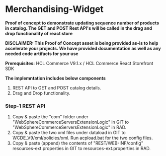 # Merchandising-Widget

**Proof of concept to demonstrate updating sequence number of products in catalog.
The GET and POST Rest API's will be called in the drag and drop functionality of react store**

**DISCLAIMER:  This Proof of Concept asset is being provided as-is to help accelerate your projects.
We have provided documentation as well as any needed code artifacts for your use**

**Prerequisites:** HCL Commerce V9.1.x / HCL Commerce React Storefront SDK

**The implemntation includes below components**
1. REST API to GET and POST catalog details.
2. Drag and Drop functionality.

### Step-1 REST API

1. Copy & paste the "com" folder under "WebSphereCommerceServersExtensionLogic" in GIT to "WebSphereCommerceServersExtensionLogic" in RAD.
2. Copy & paste the two xml files under dataload in GIT to WCDE_V9/xml/policies/xml. Run acpload.bat for the two config files.
3. Copy & paste (append) the contents of "REST/WEB-INF/config" resources-ext.properties in GIT to resources-ext.properties in RAD.
